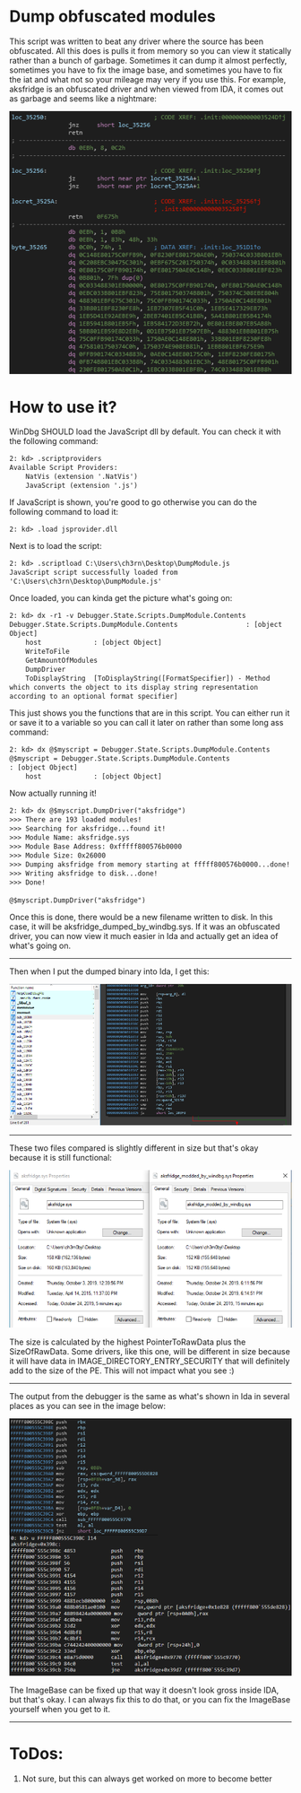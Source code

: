 # Dump obfuscated modules
This script was written to beat any driver where the source has been obfuscated. All this does is pulls it from memory so you can view it statically rather than a bunch of garbage. Sometimes it can dump it almost perfectly, sometimes you have to fix the image base, and sometimes you have to fix the iat and what not so your mileage may very if you use this.
For example, aksfridge is an obfuscated driver and when viewed from IDA, it comes out as garbage and seems like a nightmare:    

![aksfridge](https://github.com/ch3rn0byl/Driver-Puller-Thingy/blob/master/Images/wtf.PNG)

# How to use it?
WinDbg SHOULD load the JavaScript dll by default. You can check it with the following command:
```
2: kd> .scriptproviders
Available Script Providers:
    NatVis (extension '.NatVis')
    JavaScript (extension '.js')
```
If JavaScript is shown, you're good to go otherwise you can do the following command to load it:
```
2: kd> .load jsprovider.dll
```
Next is to load the script:
```
2: kd> .scriptload C:\Users\ch3rn\Desktop\DumpModule.js
JavaScript script successfully loaded from 'C:\Users\ch3rn\Desktop\DumpModule.js'
```
Once loaded, you can kinda get the picture what's going on:
```
2: kd> dx -r1 -v Debugger.State.Scripts.DumpModule.Contents
Debugger.State.Scripts.DumpModule.Contents                 : [object Object]
    host             : [object Object]
    WriteToFile     
    GetAmountOfModules
    DumpDriver      
    ToDisplayString  [ToDisplayString([FormatSpecifier]) - Method which converts the object to its display string representation according to an optional format specifier]
```
This just shows you the functions that are in this script. You can either run it or save it to a variable so you can call it later on rather than some long ass command:
```
2: kd> dx @$myscript = Debugger.State.Scripts.DumpModule.Contents
@$myscript = Debugger.State.Scripts.DumpModule.Contents                 : [object Object]
    host             : [object Object]
```

Now actually running it!
```
2: kd> dx @$myscript.DumpDriver("aksfridge")
>>> There are 193 loaded modules!
>>> Searching for aksfridge...found it!
>>> Module Name: aksfridge.sys
>>> Module Base Address: 0xfffff800576b0000
>>> Module Size: 0x26000
>>> Dumping aksfridge from memory starting at fffff800576b0000...done!
>>> Writing aksfridge to disk...done!
>>> Done!

@$myscript.DumpDriver("aksfridge")
```

Once this is done, there would be a new filename written to disk. In this case, it will be aksfridge_dumped_by_windbg.sys. If it was an obfuscated driver, you can now view it much easier in Ida and actually get an idea of what's going on. 

---

Then when I put the dumped binary into Ida, I get this:    

![output](https://github.com/ch3rn0byl/Driver-Puller-Thingy/blob/master/Images/fml.PNG)

---

These two files compared is slightly different in size but that's okay because it is still functional:    

![comparison](https://github.com/ch3rn0byl/Driver-Puller-Thingy/blob/master/Images/comp.PNG)

The size is calculated by the highest PointerToRawData plus the SizeOfRawData. Some drivers, like this one, will be different in size because it will have data in IMAGE_DIRECTORY_ENTRY_SECURITY that will definitely add to the size of the PE. This will not impact what you see :)

---

The output from the debugger is the same as what's shown in Ida in several places as you can see in the image below:    

![sick](https://github.com/ch3rn0byl/Driver-Puller-Thingy/blob/master/Images/sick.png)

The ImageBase can be fixed up that way it doesn't look gross inside IDA, but that's okay. I can always fix this to do that, or you can fix the ImageBase yourself when you get to it.

---

# ToDos:
  1. Not sure, but this can always get worked on more to become better
